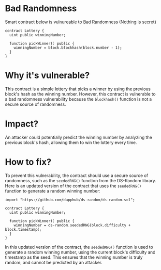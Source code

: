 # Bad Randomness

Smart contract below is vulnureable to Bad Randomness (Nothing is secret)

```solidity
contract Lottery {
  uint public winningNumber;

  function pickWinner() public {
    winningNumber = block.blockhash(block.number - 1);
  }
}
```

# Why it's vulnerable?
This contract is a simple lottery that picks a winner by using the previous block's hash as the winning number. However, this contract is vulnerable to a bad randomness vulnerability because the ```blockhash()``` function is not a secure source of randomness. 

# Impact?
An attacker could potentially predict the winning number by analyzing the previous block's hash, allowing them to win the lottery every time.

# How to fix?
To prevent this vulnerability, the contract should use a secure source of randomness, such as the ```seededRNG()``` function from the DS-Random library. Here is an updated version of the contract that uses the ```seededRNG()``` function to generate a random winning number:

```solidity
import "https://github.com/dapphub/ds-random/ds-random.sol";

contract Lottery {
  uint public winningNumber;

  function pickWinner() public {
    winningNumber = ds-random.seededRNG(block.difficulty + block.timestamp);
  }
}
```

In this updated version of the contract, the ```seededRNG()``` function is used to generate a random winning number, using the current block's difficulty and timestamp as the seed. This ensures that the winning number is truly random, and cannot be predicted by an attacker.
